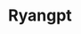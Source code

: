 ---
title: Ryangpt
emoji: 🌍
colorFrom: blue
colorTo: green
sdk: gradio
sdk_version: 4.44.1
app_file: app.py
pinned: false
---